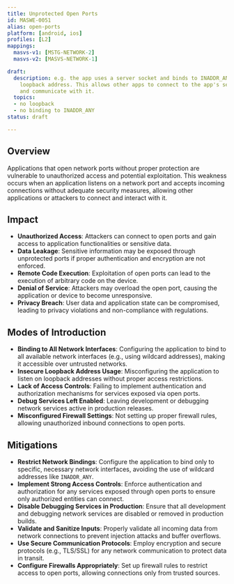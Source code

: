 ```yaml
---
title: Unprotected Open Ports
id: MASWE-0051
alias: open-ports
platform: [android, ios]
profiles: [L2]
mappings:
  masvs-v1: [MSTG-NETWORK-2]
  masvs-v2: [MASVS-NETWORK-1]

draft:
  description: e.g. the app uses a server socket and binds to INADDR_ANY or uses a
    loopback address. This allows other apps to connect to the app's server socket
    and communicate with it.
  topics:
  - no loopback
  - no binding to INADDR_ANY
status: draft

---
```


## Overview

Applications that open network ports without proper protection are vulnerable to unauthorized access and potential exploitation. This weakness occurs when an application listens on a network port and accepts incoming connections without adequate security measures, allowing other applications or attackers to connect and interact with it.

## Impact

- **Unauthorized Access**: Attackers can connect to open ports and gain access to application functionalities or sensitive data.
- **Data Leakage**: Sensitive information may be exposed through unprotected ports if proper authentication and encryption are not enforced.
- **Remote Code Execution**: Exploitation of open ports can lead to the execution of arbitrary code on the device.
- **Denial of Service**: Attackers may overload the open port, causing the application or device to become unresponsive.
- **Privacy Breach**: User data and application state can be compromised, leading to privacy violations and non-compliance with regulations.

## Modes of Introduction

- **Binding to All Network Interfaces**: Configuring the application to bind to all available network interfaces (e.g., using wildcard addresses), making it accessible over untrusted networks.
- **Insecure Loopback Address Usage**: Misconfiguring the application to listen on loopback addresses without proper access restrictions.
- **Lack of Access Controls**: Failing to implement authentication and authorization mechanisms for services exposed via open ports.
- **Debug Services Left Enabled**: Leaving development or debugging network services active in production releases.
- **Misconfigured Firewall Settings**: Not setting up proper firewall rules, allowing unauthorized inbound connections to open ports.

## Mitigations

- **Restrict Network Bindings**: Configure the application to bind only to specific, necessary network interfaces, avoiding the use of wildcard addresses like `INADDR_ANY`.
- **Implement Strong Access Controls**: Enforce authentication and authorization for any services exposed through open ports to ensure only authorized entities can connect.
- **Disable Debugging Services in Production**: Ensure that all development and debugging network services are disabled or removed in production builds.
- **Validate and Sanitize Inputs**: Properly validate all incoming data from network connections to prevent injection attacks and buffer overflows.
- **Use Secure Communication Protocols**: Employ encryption and secure protocols (e.g., TLS/SSL) for any network communication to protect data in transit.
- **Configure Firewalls Appropriately**: Set up firewall rules to restrict access to open ports, allowing connections only from trusted sources.
